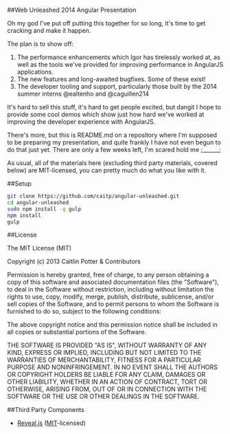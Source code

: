 ##Web Unleashed 2014 Angular Presentation

Oh my god I've put off putting this together for so long, it's time to get cracking and make it happen.

The plan is to show off:

1. The performance enhancements which Igor has tirelessly worked at, as well as the tools we've provided for improving performance in AngularJS applications.
2. The new features and long-awaited bugfixes. Some of these exist!
3. The developer tooling and support, particularly those built by the 2014 summer interns @ealtenho and @caguillen214

It's hard to sell this stuff, it's hard to get people excited, but dangit I hope to provide some cool demos which show just how hard we've worked at improving the developer experience with AngularJS.

There's more, but this is README.md on a repository where I'm supposed to be preparing my presentation, and quite frankly I have not even begun to do that just yet. There are only a few weeks left, I'm scared hold me ;______;

As usual, all of the materials here (excluding third party materials, covered below) are MIT-licensed, you can pretty much do what you like with it.

##Setup

```bash
git clone https://github.com/caitp/angular-unleashed.git
cd angular-unleashed
sudo npm install -g gulp
npm install
gulp
```

##License

The MIT License (MIT)

Copyright (c) 2013 Caitlin Potter & Contributors

Permission is hereby granted, free of charge, to any person obtaining a copy of this software and associated documentation files (the "Software"), to deal in the Software without restriction, including without limitation the rights to use, copy, modify, merge, publish, distribute, sublicense, and/or sell copies of the Software, and to permit persons to whom the Software is furnished to do so, subject to the following conditions:

The above copyright notice and this permission notice shall be included in all copies or substantial portions of the Software.

THE SOFTWARE IS PROVIDED "AS IS", WITHOUT WARRANTY OF ANY KIND, EXPRESS OR IMPLIED, INCLUDING BUT NOT LIMITED TO THE WARRANTIES OF MERCHANTABILITY, FITNESS FOR A PARTICULAR PURPOSE AND NONINFRINGEMENT. IN NO EVENT SHALL THE AUTHORS OR COPYRIGHT HOLDERS BE LIABLE FOR ANY CLAIM, DAMAGES OR OTHER LIABILITY, WHETHER IN AN ACTION OF CONTRACT, TORT OR OTHERWISE, ARISING FROM, OUT OF OR IN CONNECTION WITH THE SOFTWARE OR THE USE OR OTHER DEALINGS IN THE SOFTWARE.

##Third Party Components

- [Reveal.js](https://github.com/hakimel/reveal.js/) ([MIT](https://github.com/hakimel/reveal.js/blob/master/LICENSE)-licensed)
